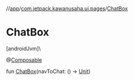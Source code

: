 //[app](../../index.md)/[com.jetpack.kawanusaha.ui.pages](index.md)/[ChatBox](-chat-box.md)

# ChatBox

[androidJvm]\

@[Composable](https://developer.android.com/reference/kotlin/androidx/compose/runtime/Composable.html)

fun [ChatBox](-chat-box.md)(navToChat: () -&gt; [Unit](https://kotlinlang.org/api/latest/jvm/stdlib/kotlin/-unit/index.html))
